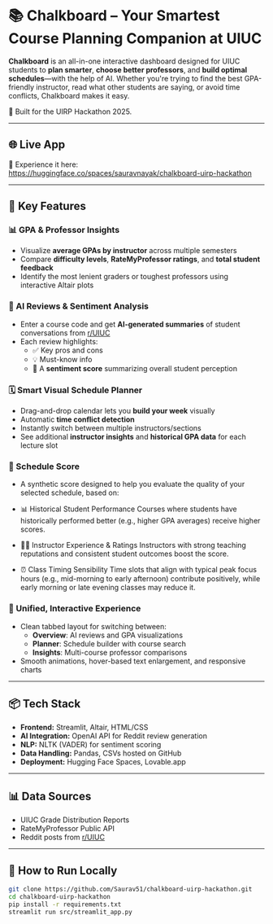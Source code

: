 # 📚 Chalkboard – Your Smartest Course Planning Companion at UIUC

**Chalkboard** is an all-in-one interactive dashboard designed for UIUC students to **plan smarter**, **choose better professors**, and **build optimal schedules**—with the help of AI. Whether you're trying to find the best GPA-friendly instructor, read what other students are saying, or avoid time conflicts, Chalkboard makes it easy.

🧠 Built for the UIRP Hackathon 2025.

---

## 🌐 Live App

🎯 Experience it here: https://huggingface.co/spaces/sauravnayak/chalkboard-uirp-hackathon

---

## 🚀 Key Features

### 📊 GPA & Professor Insights
- Visualize **average GPAs by instructor** across multiple semesters  
- Compare **difficulty levels**, **RateMyProfessor ratings**, and **total student feedback**  
- Identify the most lenient graders or toughest professors using interactive Altair plots  

### 🤖 AI Reviews & Sentiment Analysis
- Enter a course code and get **AI-generated summaries** of student conversations from [r/UIUC](https://www.reddit.com/r/UIUC)  
- Each review highlights:  
  - ✅ Key pros and cons  
  - 💡 Must-know info  
  - 🎯 A **sentiment score** summarizing overall student perception

### 🗓️ Smart Visual Schedule Planner
- Drag-and-drop calendar lets you **build your week** visually  
- Automatic **time conflict detection**  
- Instantly switch between multiple instructors/sections  
- See additional **instructor insights** and **historical GPA data** for each lecture slot

### 🧠 Schedule Score
- A synthetic score designed to help you evaluate the quality of your selected schedule, based on:

- 📊 Historical Student Performance
Courses where students have historically performed better (e.g., higher GPA averages) receive higher scores.

- 👨‍🏫 Instructor Experience & Ratings
Instructors with strong teaching reputations and consistent student outcomes boost the score.

- ⏰ Class Timing Sensibility
Time slots that align with typical peak focus hours (e.g., mid-morning to early afternoon) contribute positively, while early morning or late evening classes may reduce it.

### 💬 Unified, Interactive Experience
- Clean tabbed layout for switching between:
  - **Overview**: AI reviews and GPA visualizations  
  - **Planner**: Schedule builder with course search  
  - **Insights**: Multi-course professor comparisons  
- Smooth animations, hover-based text enlargement, and responsive charts  

---

## 📦 Tech Stack

- **Frontend:** Streamlit, Altair, HTML/CSS  
- **AI Integration:** OpenAI API for Reddit review generation  
- **NLP:** NLTK (VADER) for sentiment scoring  
- **Data Handling:** Pandas, CSVs hosted on GitHub  
- **Deployment:** Hugging Face Spaces, Lovable.app

---

## 📊 Data Sources

- UIUC Grade Distribution Reports  
- RateMyProfessor Public API  
- Reddit posts from [r/UIUC](https://www.reddit.com/r/UIUC)

---

## 🧪 How to Run Locally

```bash
git clone https://github.com/Saurav51/chalkboard-uirp-hackathon.git
cd chalkboard-uirp-hackathon
pip install -r requirements.txt
streamlit run src/streamlit_app.py
